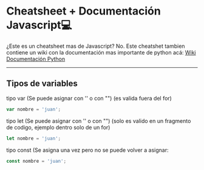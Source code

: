 # Cheatsheet + Documentación Javascript💻

¿Este es un cheatsheet mas de Javascript? No. Este cheatshet tambien contiene un wiki con la documentación mas importante de python acá:
[Wiki Documentación Python](https://github.com/fabiansato/javascript-cheatsheet/wiki "Documentación  deJavascript")

------------------------------
## Tipos de variables

tipo var (Se puede asignar con '' o con "") (es valida fuera del for)
```javascript
var nombre = 'juan';
```

tipo let (Se puede asignar con '' o con "") (solo es valido en un fragmento de codigo, ejemplo dentro solo de un for)
```javascript
let nombre = 'juan';
```
tipo const (Se asigna una vez pero no se puede volver a asignar:
```javascript
const nombre = 'juan';
```


